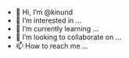 - 👋 Hi, I’m @kinund
- 👀 I’m interested in ...
- 🌱 I’m currently learning ...
- 💞️ I’m looking to collaborate on ...
- 📫 How to reach me ...

<!---
kinund/kinund is a ✨ special ✨ repository because its `README.md` (this file) appears on your GitHub profile.
You can click the Preview link to take a look at your changes.
--->
